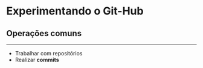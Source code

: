# Experimentando o Git-Hub

## Operações comuns
---

- Trabalhar com repositórios
- Realizar **commits**